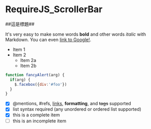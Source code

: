 RequireJS_ScrollerBar
=====================

##這是標題##

It's very easy to make some words **bold** and other words *italic* with Markdown.
You can even [link to Google!](http://google.com).
* Item 1
* Item 2
  * Item 2a
  * Item 2b
```javascript
function fancyAlert(arg) {
  if(arg) {
    $.facebox({div:'#foo'})
  }
}
```

- [x] @mentions, #refs, [links](), **formatting**, and <del>tags</del> supported
- [x] list syntax required (any unordered or ordered list supported)
- [x] this is a complete item
- [ ] this is an incomplete item
